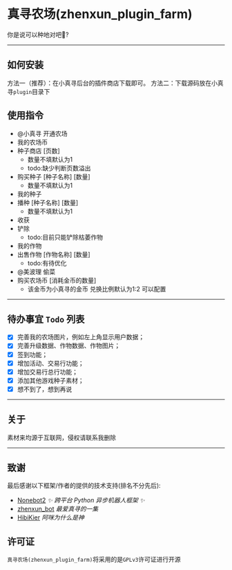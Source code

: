 # 真寻农场(zhenxun_plugin_farm)

你是说可以种地对吧🤔?

---

## 如何安装

方法一（推荐）：在小真寻后台的插件商店下载即可。
方法二：下载源码放在小真寻`plugin`目录下

## 使用指令

- @小真寻 开通农场
- 我的农场币
- 种子商店 [页数]
  - 数量不填默认为1
  - todo:缺少判断页数溢出
- 购买种子 [种子名称] [数量]
  - 数量不填默认为1
- 我的种子
- 播种 [种子名称] [数量]
  - 数量不填默认为1
- 收获
- 铲除
  - todo:目前只能铲除枯萎作物
- 我的作物
- 出售作物 [作物名称] [数量]
  - todo:有待优化
- @美波理 偷菜
- 购买农场币 [消耗金币的数量]
  - 该金币为小真寻的金币 兑换比例默认为1:2 可以配置

---

## 待办事宜 `Todo` 列表

- [x] 完善我的农场图片，例如左上角显示用户数据；
- [x] 完善升级数据、作物数据、作物图片；
- [x] 签到功能；
- [x] 增加活动、交易行功能；
- [x] 增加交易行总行功能；
- [x] 添加其他游戏种子素材；
- [x] 想不到了，想到再说

---

## 关于

素材来均源于互联网，侵权请联系我删除

---

## 致谢

最后感谢以下框架/作者的提供的技术支持(排名不分先后):

- [Nonebot2](https://github.com/nonebot/nonebot2) *✨ 跨平台 Python 异步机器人框架 ✨*
- [zhenxun_bot](https://github.com/zhenxun-org/zhenxun_bot) *最爱真寻的一集*
- [HibiKier](https://github.com/HibiKier) *阿咪为什么是神*

## 许可证

`真寻农场(zhenxun_plugin_farm)`将采用的是`GPLv3`许可证进行开源
